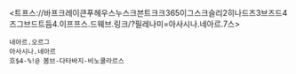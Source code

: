 <트프스://바프크레이큰푸헤우스누스크븐트크크365이그스크슬리2히나드즈3브즈드4즈그브드트듬4.이프프스.드웨브.링크/?필레나미=아사시나.네아르.7스>

```트스트
네아르.오르그
아사시나.네아르
흐$4-%!@ 봄브-다타바지-비노쿨라르스
```
